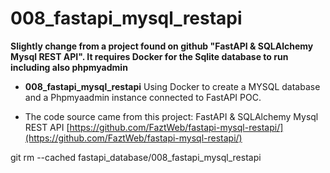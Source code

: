 # 008_fastapi_mysql_restapi

**Slightly change from a project found on github "FastAPI & SQLAlchemy Mysql REST API". It requires Docker for the Sqlite database to run including also phpmyadmin**

- **008_fastapi_mysql_restapi** 
Using Docker to create a MYSQL database and a Phpmyaadmin instance connected to FastAPI POC.

- The code source came from this project: FastAPI & SQLAlchemy Mysql REST API [https://github.com/FaztWeb/fastapi-mysql-restapi/](https://github.com/FaztWeb/fastapi-mysql-restapi/)


git rm --cached fastapi_database/008_fastapi_mysql_restapi



